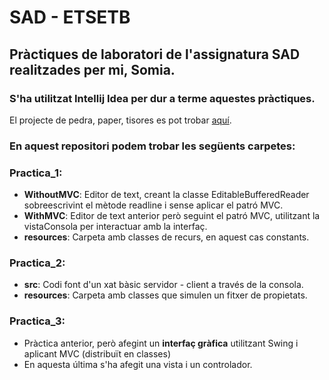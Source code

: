 # SAD - ETSETB
## Pràctiques de laboratori de l'assignatura SAD realitzades per mi, Somia.

### S'ha utilitzat Intellij Idea per dur a terme aquestes pràctiques.
El projecte de pedra, paper, tisores es pot trobar [aquí](https://github.com/SomiaElGhazouani/PedraPaperTisores).

### En aquest repositori podem trobar les següents carpetes:

### Practica_1:
- **WithoutMVC**: Editor de text, creant la classe EditableBufferedReader sobreescrivint el mètode readline i sense aplicar el patró MVC.
- **WithMVC**: Editor de text anterior però seguint el patró MVC, utilitzant la vistaConsola per interactuar amb la interfaç.
- **resources**: Carpeta amb classes de recurs, en aquest cas constants.

### Practica_2:
- **src**: Codi font d'un xat bàsic servidor - client a través de la consola.
- **resources**: Carpeta amb classes que simulen un fitxer de propietats.

### Practica_3:
- Pràctica anterior, però afegint un **interfaç gràfica** utilitzant Swing i aplicant MVC (distribuït en classes)
- En aquesta última s'ha afegit una vista i un controlador.
